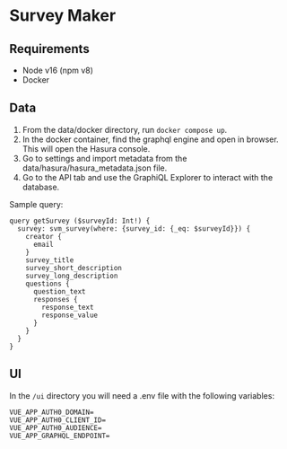 # Survey Maker

## Requirements

- Node v16 (npm v8)
- Docker

## Data

1. From the data/docker directory, run `docker compose up`.
1. In the docker container, find the graphql engine and open in browser. This will open the Hasura console.
1. Go to settings and import metadata from the data/hasura/hasura_metadata.json file.
1. Go to the API tab and use the GraphiQL Explorer to interact with the database.

Sample query:

```
query getSurvey ($surveyId: Int!) {
  survey: svm_survey(where: {survey_id: {_eq: $surveyId}}) {
    creator {
      email
    }
    survey_title
    survey_short_description
    survey_long_description
    questions {
      question_text
      responses {
        response_text
        response_value
      }
    }
  }
}
```

## UI

In the `/ui` directory you will need a .env file with the following variables:

```
VUE_APP_AUTH0_DOMAIN=
VUE_APP_AUTH0_CLIENT_ID=
VUE_APP_AUTH0_AUDIENCE=
VUE_APP_GRAPHQL_ENDPOINT=
```
